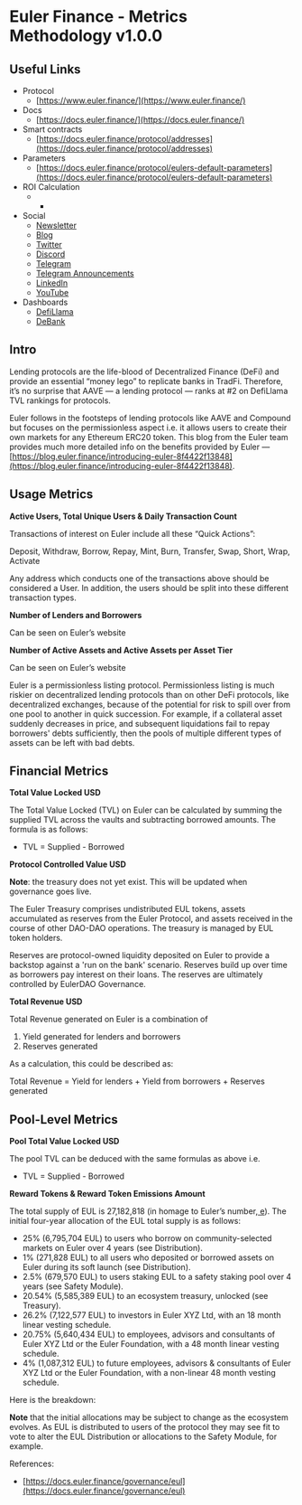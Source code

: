 

# Euler Finance - Metrics Methodology v1.0.0


## Useful Links



* Protocol
    * [https://www.euler.finance/](https://www.euler.finance/) 
* Docs
    * [https://docs.euler.finance/](https://docs.euler.finance/) 
* Smart contracts
    * [https://docs.euler.finance/protocol/addresses](https://docs.euler.finance/protocol/addresses) 
* Parameters
    * [https://docs.euler.finance/protocol/eulers-default-parameters](https://docs.euler.finance/protocol/eulers-default-parameters)  
* ROI Calculation
    * - 
* Social
    * [Newsletter](https://newsletter.euler.finance/)
    * [Blog](https://blog.euler.finance/)
    * [Twitter](https://twitter.com/eulerfinance)
    * [Discord](https://t.co/yqSIrrJfWi?amp=1)
    * [Telegram](https://t.me/eulerfinance_official)
    * [Telegram Announcements](https://t.me/eulerfinance)
    * [LinkedIn](https://www.linkedin.com/company/euler-xyz/)
    * [YouTube](https://www.youtube.com/channel/UCoeP9dvbKoL17nqkNnUJBkg)
* Dashboards
    * [DefiLlama](https://defillama.com/protocol/euler)
    * [DeBank](https://debank.com/projects/euler)


## Intro

Lending protocols are the life-blood of Decentralized Finance (DeFi) and provide an essential “money lego” to replicate banks in TradFi. Therefore, it’s no surprise that AAVE — a lending protocol — ranks at #2 on DefiLlama TVL rankings for protocols. 

Euler follows in the footsteps of lending protocols like AAVE and Compound but focuses on the permissionless aspect i.e. it allows users to create their own markets for any Ethereum ERC20 token. This blog from the Euler team provides much more detailed info on the benefits provided by Euler — [https://blog.euler.finance/introducing-euler-8f4422f13848](https://blog.euler.finance/introducing-euler-8f4422f13848). 


## Usage Metrics

**Active Users, Total Unique Users & Daily Transaction Count**

Transactions of interest on Euler include all these “Quick Actions”:

Deposit, Withdraw, Borrow, Repay, Mint, Burn, Transfer, Swap, Short, Wrap, Activate

Any address which conducts one of the transactions above should be considered a User. In addition, the users should be split into these different transaction types.

**Number of Lenders and Borrowers**

Can be seen on Euler’s website

**Number of Active Assets and Active Assets per Asset Tier**

Can be seen on Euler’s website

Euler is a permissionless listing protocol. Permissionless listing is much riskier on decentralized lending protocols than on other DeFi protocols, like decentralized exchanges, because of the potential for risk to spill over from one pool to another in quick succession. For example, if a collateral asset suddenly decreases in price, and subsequent liquidations fail to repay borrowers' debts sufficiently, then the pools of multiple different types of assets can be left with bad debts.


## Financial Metrics

**Total Value Locked USD**

The Total Value Locked (TVL) on Euler can be calculated by summing the supplied TVL across the vaults and subtracting borrowed amounts. The formula is as follows:



* TVL = Supplied - Borrowed

**Protocol Controlled Value USD**

**Note**: the treasury does not yet exist. This will be updated when governance goes live.  

The Euler Treasury comprises undistributed EUL tokens, assets accumulated as reserves from the Euler Protocol, and assets received in the course of other DAO-DAO operations. The treasury is managed by EUL token holders.

Reserves are protocol-owned liquidity deposited on Euler to provide a backstop against a 'run on the bank' scenario. Reserves build up over time as borrowers pay interest on their loans. The reserves are ultimately controlled by EulerDAO Governance.

**Total Revenue USD**

Total Revenue generated on Euler is a combination of



1. Yield generated for lenders and borrowers
2. Reserves generated

As a calculation, this could be described as:

Total Revenue = Yield for lenders + Yield from borrowers + Reserves generated


## Pool-Level Metrics

**Pool Total Value Locked USD**

The pool TVL can be deduced with the same formulas as above i.e.



* TVL = Supplied - Borrowed

**Reward Tokens & Reward Token Emissions Amount**

The total supply of EUL is 27,182,818 (in homage to Euler’s number,[ e](https://en.wikipedia.org/wiki/E_(mathematical_constant))). The initial four-year allocation of the EUL total supply is as follows:



* 25% (6,795,704 EUL) to users who borrow on community-selected markets on Euler over 4 years (see Distribution).
* 1% (271,828 EUL) to all users who deposited or borrowed assets on Euler during its soft launch (see Distribution).
* 2.5% (679,570 EUL) to users staking EUL to a safety staking pool over 4 years (see Safety Module).
* 20.54% (5,585,389 EUL) to an ecosystem treasury, unlocked (see Treasury).
* 26.2% (7,122,577 EUL) to investors in Euler XYZ Ltd, with an 18 month linear vesting schedule.
* 20.75% (5,640,434 EUL) to employees, advisors and consultants of Euler XYZ Ltd or the Euler Foundation, with a 48 month linear vesting schedule.
* 4% (1,087,312 EUL) to future employees, advisors & consultants of Euler XYZ Ltd or the Euler Foundation, with a non-linear 48 month vesting schedule.

Here is the breakdown:

**Note** that the initial allocations may be subject to change as the ecosystem evolves. As EUL is distributed to users of the protocol they may see fit to vote to alter the EUL Distribution or allocations to the Safety Module, for example.

References: 



* [https://docs.euler.finance/governance/eul](https://docs.euler.finance/governance/eul)
